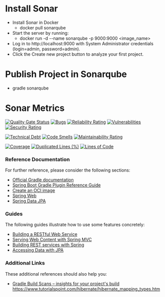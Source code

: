 # Install Sonar
- Install Sonar in Docker
  * docker pull sonarqube
- Start the server by running:
  * docker run -d --name sonarqube -p 9000:9000 <image_name>
- Log in to http://localhost:9000 with System Administrator credentials (login=admin, password=admin).
- Click the Create new project button to analyze your first project.

# Publish Project in Sonarqube
- gradle sonarqube

# Sonar Metrics

[![Quality Gate Status](http://localhost:9000/api/project_badges/measure?project=org.sonarqube%3Ajava-gradle-simple&metric=alert_status)](http://localhost:9000/dashboard?id=org.sonarqube%3Ajava-gradle-simple)
[![Bugs](http://localhost:9000/api/project_badges/measure?project=org.sonarqube%3Ajava-gradle-simple&metric=bugs)](http://localhost:9000/dashboard?id=org.sonarqube%3Ajava-gradle-simple)
[![Reliability Rating](http://localhost:9000/api/project_badges/measure?project=org.sonarqube%3Ajava-gradle-simple&metric=reliability_rating)](http://localhost:9000/dashboard?id=org.sonarqube%3Ajava-gradle-simple)
[![Vulnerabilities](http://localhost:9000/api/project_badges/measure?project=org.sonarqube%3Ajava-gradle-simple&metric=vulnerabilities)](http://localhost:9000/dashboard?id=org.sonarqube%3Ajava-gradle-simple)
[![Security Rating](http://localhost:9000/api/project_badges/measure?project=org.sonarqube%3Ajava-gradle-simple&metric=security_rating)](http://localhost:9000/dashboard?id=org.sonarqube%3Ajava-gradle-simple)


[![Technical Debt](http://localhost:9000/api/project_badges/measure?project=org.sonarqube%3Ajava-gradle-simple&metric=sqale_index)](http://localhost:9000/dashboard?id=org.sonarqube%3Ajava-gradle-simple)
[![Code Smells](http://localhost:9000/api/project_badges/measure?project=org.sonarqube%3Ajava-gradle-simple&metric=code_smells)](http://localhost:9000/dashboard?id=org.sonarqube%3Ajava-gradle-simple)
[![Maintainability Rating](http://localhost:9000/api/project_badges/measure?project=org.sonarqube%3Ajava-gradle-simple&metric=sqale_rating)](http://localhost:9000/dashboard?id=org.sonarqube%3Ajava-gradle-simple)

[![Coverage](http://localhost:9000/api/project_badges/measure?project=org.sonarqube%3Ajava-gradle-simple&metric=coverage)](http://localhost:9000/dashboard?id=org.sonarqube%3Ajava-gradle-simple)
[![Duplicated Lines (%)](http://localhost:9000/api/project_badges/measure?project=org.sonarqube%3Ajava-gradle-simple&metric=duplicated_lines_density)](http://localhost:9000/dashboard?id=org.sonarqube%3Ajava-gradle-simple)
[![Lines of Code](http://localhost:9000/api/project_badges/measure?project=org.sonarqube%3Ajava-gradle-simple&metric=ncloc)](http://localhost:9000/dashboard?id=org.sonarqube%3Ajava-gradle-simple)

### Reference Documentation
For further reference, please consider the following sections:

* [Official Gradle documentation](https://docs.gradle.org)
* [Spring Boot Gradle Plugin Reference Guide](https://docs.spring.io/spring-boot/docs/2.3.10.RELEASE/gradle-plugin/reference/html/)
* [Create an OCI image](https://docs.spring.io/spring-boot/docs/2.3.10.RELEASE/gradle-plugin/reference/html/#build-image)
* [Spring Web](https://docs.spring.io/spring-boot/docs/2.4.5/reference/htmlsingle/#boot-features-developing-web-applications)
* [Spring Data JPA](https://docs.spring.io/spring-boot/docs/2.4.5/reference/htmlsingle/#boot-features-jpa-and-spring-data)

### Guides
The following guides illustrate how to use some features concretely:

* [Building a RESTful Web Service](https://spring.io/guides/gs/rest-service/)
* [Serving Web Content with Spring MVC](https://spring.io/guides/gs/serving-web-content/)
* [Building REST services with Spring](https://spring.io/guides/tutorials/bookmarks/)
* [Accessing Data with JPA](https://spring.io/guides/gs/accessing-data-jpa/)

### Additional Links
These additional references should also help you:

* [Gradle Build Scans – insights for your project's build](https://scans.gradle.com#gradle)
  <br>
  https://www.tutorialspoint.com/hibernate/hibernate_mapping_types.htm

